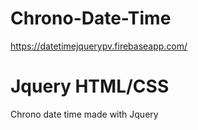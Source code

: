 # Chrono-Date-Time

https://datetimejquerypv.firebaseapp.com/

# Jquery HTML/CSS

Chrono date time made with Jquery
